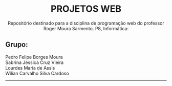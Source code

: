 <h1 align="center">PROJETOS WEB</h1>
<p align="center">Repositório destinado para a disciplina de programação web do professor Roger Moura Sarmento. P8, Informática:</p>
<h2>Grupo:</h2>
Pedro Felipe Borges Moura<br>
Sabrina Jéssica Cruz Vieira<br>
Lourdes Maria de Assis<br>
Wilian Carvalho Silva Cardoso<br>
<hr>
